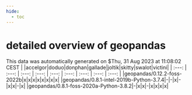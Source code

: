 ```yaml
---
hide:
  - toc
---
```


detailed overview of geopandas
==============================


This data was automatically generated on $Thu, 31 Aug 2023 at 11:08:02 CEST
| |accelgor|doduo|donphan|gallade|joltik|skitty|swalot|victini|
| :---: | :---: | :---: | :---: | :---: | :---: | :---: | :---: | :---: |
|geopandas/0.12.2-foss-2022b|x|x|x|x|x|x|x|x|
|geopandas/0.8.1-intel-2019b-Python-3.7.4|-|-|x|-|x|x|-|x|
|geopandas/0.8.1-foss-2020a-Python-3.8.2|-|x|x|-|x|x|x|x|
